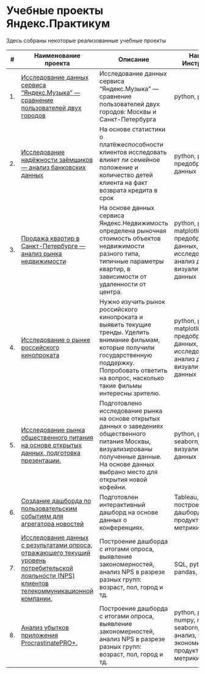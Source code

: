 # Учебные проекты Яндекс.Практикум


Здесь собраны некоторые реализованные учебные проекты

| #    | Наименование проекта                | Описание                                                     | Навыки и Инструменты                                                         |
| ---- | ------------------------------------------------------------ | ------------------------------------------------------------ | ------------------------------------------------------------ |
| 1.   | [Исследование данных сервиса “Яндекс.Музыка” — сравнение пользователей двух городов](https://github.com/Abzaev/yandex_practicum/tree/main/yandex_music_research) | Исследование данных сервиса “Яндекс.Музыка” — сравнение пользователей двух городов: Москвы и Санкт-Петербурга | python, pandas |
| 2.   | [Исследование надёжности заёмщиков — анализ банковских данных](https://github.com/Abzaev/yandex_practicum/tree/main/bank_data_analysis_scoring)| На основе статистики о платёжеспособности клиентов исследовать влияет ли семейное положение и количество детей клиента на факт возврата кредита в срок | python, pandas, предобработка данных|
| 3.   | [Продажа квартир в Санкт-Петербурге — анализ рынка недвижимости](https://github.com/Abzaev/yandex_practicum/tree/main/real_estate_market_analysis) | На основе данных сервиса Яндекс.Недвижимость определена рыночная стоимость объектов недвижимости разного типа, типичные параметры квартир, в зависимости от удаленности от центра. | python, pandas, matplotlib, предобработка данных, исследовательский анализ данных, визуализация данных |
| 4.   | [Исследование о рынке российского кинопроката](https://github.com/Abzaev/yandex_practicum/tree/main/mincult_movies_research) | Нужно изучить рынок российского кинопроката и выявить текущие тренды. Уделить внимание фильмам, которые получили государственную поддержку. Попробовать ответить на вопрос, насколько такие фильмы интересны зрителю.| python, pandas, matplotlib,  предобработка данных, исследовательский анализ данных, визуализация данных|
| 5.   | [Исследование рынка общественного питания на основе открытых данных, подготовка презентации.]() | Подготовлено исследование рынка на основе открытых данных о заведениях общественного питания Москвы, визуализированы полученные данные. На основе данных выбрано место для открытия новой кофейни. | python, pandas, seaborn, plotly, визуализация данных |
| 6.   | [Создание дашборда по пользовательским событиям для агрегатора новостей]() | Подготовлен интерактивный дашборд на основе данных о конференциях. | Tableau, построение дашбордов, продуктовые метрики |
| 7.   | [Исследование данных с результатами опроса, отражающего текущий уровень потребительской лояльности (NPS) клиентов телекоммуникационной компании.]() |Построение дашборда с итогами опроса, выявление закономерностей, анализ NPS в разрезе разных групп: возраст, пол, город и тд.| SQL, python, pandas, tableau |
| 8.   | [Анализ убытков приложения ProcrastinatePRO+.]() |Построение дашборда с итогами опроса, выявление закономерностей, анализ NPS в разрезе разных групп: возраст, пол, город и тд.| python, pandas, numpy, matplotlib, seaborn, когортный анализ, юнит-экономика, продуктовые метрики |
